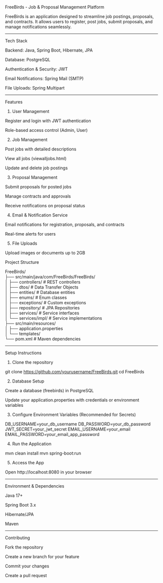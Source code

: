 FreeBirds - Job & Proposal Management Platform

FreeBirds is an application designed to streamline job postings, proposals, and contracts. It allows users to register, post jobs, submit proposals, and manage notifications seamlessly.


---

Tech Stack

Backend: Java, Spring Boot, Hibernate, JPA

Database: PostgreSQL

Authentication & Security: JWT

Email Notifications: Spring Mail (SMTP)

File Uploads: Spring Multipart



---

Features

1. User Management

Register and login with JWT authentication

Role-based access control (Admin, User)


2. Job Management

Post jobs with detailed descriptions

View all jobs (viewalljobs.html)

Update and delete job postings


3. Proposal Management

Submit proposals for posted jobs

Manage contracts and approvals

Receive notifications on proposal status


4. Email & Notification Service

Email notifications for registration, proposals, and contracts

Real-time alerts for users


5. File Uploads

Upload images or documents up to 2GB


Project Structure

FreeBirds/  
├── src/main/java/com/FreeBirds/FreeBirds/  
│   ├── controllers/      # REST  controllers  
│   ├── dtos/             # Data Transfer Objects  
│   ├── entities/         # Database entities  
│   ├── enums/            # Enum classes  
│   ├── exceptions/       # Custom exceptions  
│   ├── repository/       # JPA Repositories  
│   ├── services/         # Service interfaces  
│   └── services/impl/    # Service implementations  
├── src/main/resources/  
│   ├── application.properties  
│   └── templates/  
└── pom.xml               # Maven dependencies


---

Setup Instructions

1. Clone the repository

git clone https://github.com/yourusername/FreeBirds.git
cd FreeBirds

2. Database Setup

Create a database (freebirds) in PostgreSQL

Update your application.properties with credentials or environment variables


3. Configure Environment Variables (Recommended for Secrets)

DB_USERNAME=your_db_username
DB_PASSWORD=your_db_password
JWT_SECRET=your_jwt_secret
EMAIL_USERNAME=your_email
EMAIL_PASSWORD=your_email_app_password

4. Run the Application

mvn clean install
mvn spring-boot:run

5. Access the App

Open http://localhost:8080 in your browser


---

Environment & Dependencies

Java 17+

Spring Boot 3.x

Hibernate/JPA

Maven



---

Contributing

Fork the repository

Create a new branch for your feature

Commit your changes

Create a pull request
